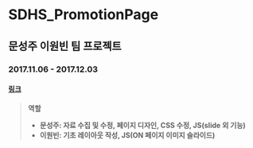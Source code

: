 # SDHS_PromotionPage
## 문성주 이원빈 팀 프로젝트
### 2017.11.06 - 2017.12.03
#### [링크](http://222.110.147.61/ss1/)
> __역할__
> - __문성주: 자료 수집 및 수정, 페이지 디자인, CSS 수정, JS(slide 외 기능)__
> - __이원빈: 기초 레이아웃 작성, JS(ON 페이지 이미지 슬라이드)__
